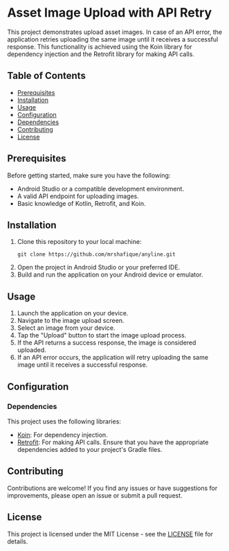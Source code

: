 # Asset Image Upload with API Retry

This project demonstrates upload asset images. In case of an API error, the application retries uploading the same image until it receives a successful response. This functionality is achieved using the Koin library for dependency injection and the Retrofit library for making API calls.

## Table of Contents
- [Prerequisites](#prerequisites)
- [Installation](#installation)
- [Usage](#usage)
- [Configuration](#configuration)
- [Dependencies](#dependencies)
- [Contributing](#contributing)
- [License](#license)

## Prerequisites
Before getting started, make sure you have the following:
- Android Studio or a compatible development environment.
- A valid API endpoint for uploading images.
- Basic knowledge of Kotlin, Retrofit, and Koin.

## Installation
1. Clone this repository to your local machine:
   ```
   git clone https://github.com/mrshafique/anyline.git
   ```
2. Open the project in Android Studio or your preferred IDE.
3. Build and run the application on your Android device or emulator.

## Usage
1. Launch the application on your device.
2. Navigate to the image upload screen.
3. Select an image from your device.
4. Tap the "Upload" button to start the image upload process.
5. If the API returns a success response, the image is considered uploaded.
6. If an API error occurs, the application will retry uploading the same image until it receives a successful response.

## Configuration
### Dependencies
This project uses the following libraries:
- [Koin](https://insert-koin.io/): For dependency injection.
- [Retrofit](https://square.github.io/retrofit/): For making API calls.
Ensure that you have the appropriate dependencies added to your project's Gradle files.

## Contributing
Contributions are welcome! If you find any issues or have suggestions for improvements, please open an issue or submit a pull request.

## License
This project is licensed under the MIT License - see the [LICENSE](LICENSE) file for details.
